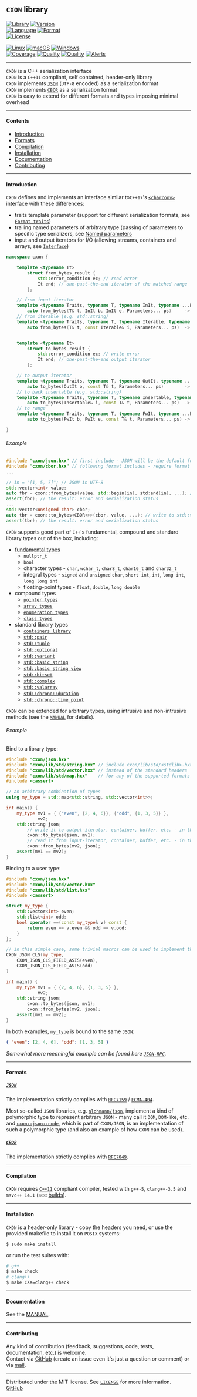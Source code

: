 ## `CXON` library

[![Library][img-lib]](https://github.com/oknenavin/cxon)
[![Version][img-ver]](https://github.com/oknenavin/cxon/releases)  
[![Language][img-lng]](https://isocpp.org/wiki/faq/cpp11)
[![Format][img-fmt]](http://json.org)  
[![License][img-lic]](LICENSE)

[![Linux][img-bld-lnx]](https://github.com/oknenavin/cxon/actions?query=workflow%3ALinux)
[![macOS][img-bld-mac]](https://github.com/oknenavin/cxon/actions?query=workflow%3AmacOS)
[![Windows][img-bld-win]](https://github.com/oknenavin/cxon/actions?query=workflow%3AWindows)  
[![Coverage][img-cov]](https://codecov.io/gh/oknenavin/cxon)
[![Quality][img-cod]](https://www.codacy.com/app/oknenavin/cxon?utm_source=github.com&amp;utm_medium=referral&amp;utm_content=oknenavin/cxon&amp;utm_campaign=Badge_Grade)
[![Quality][img-lgtm-qual]](https://lgtm.com/projects/g/oknenavin/cxon/context:cpp)
[![Alerts][img-lgtm-alrt]](https://lgtm.com/projects/g/oknenavin/cxon/alerts/)


--------------------------------------------------------------------------------

`CXON` is a C++ serialization interface  
`CXON` is a `C++11` compliant, self contained, header-only library  
`CXON` implements [`JSON`](http://json.org) (`UTF-8` encoded) as a serialization format  
`CXON` implements [`CBOR`](https://cbor.io) as a serialization format  
`CXON` is easy to extend for different formats and types imposing minimal overhead  


--------------------------------------------------------------------------------

#### Contents
  - [Introduction](#introduction)
  - [Formats](#formats)
  - [Compilation](#compilation)
  - [Installation](#installation)
  - [Documentation](#documentation)
  - [Contributing](#contributing)


--------------------------------------------------------------------------------

#### Introduction

`CXON` defines and implements an interface similar to`C++17`'s [`<charconv>`][std-charconv] 
interface with these differences:

  - traits template parameter (support for different serialization formats, 
    see [`Format traits`](src/cxon/README.md#format-traits))
  - trailing named parameters of arbitrary type (passing of parameters to specific 
    type serializers, see [Named parameters](src/cxon/README.md#named-parameters)
  - input and output iterators for I/O (allowing streams, containers and arrays, 
    see [`Interface`](src/cxon/README.md#interface))

```c++
namespace cxon {

    template <typename It>
        struct from_bytes_result {
            std::error_condition ec; // read error
            It end; // one-past-the-end iterator of the matched range
        };

    // from input iterator
    template <typename Traits, typename T, typename InIt, typename ...Parameters>
        auto from_bytes(T& t, InIt b, InIt e, Parameters... ps)     -> from_bytes_result<InIt>;
    // from iterable (e.g. std::string)
    template <typename Traits, typename T, typename Iterable, typename ...Parameters>
        auto from_bytes(T& t, const Iterable& i, Parameters... ps)  -> from_bytes_result<decltype(std::begin(i))>;


    template <typename It>
        struct to_bytes_result {
            std::error_condition ec; // write error
            It end; // one-past-the-end output iterator
        };

    // to output iterator
    template <typename Traits, typename T, typename OutIt, typename ...Parameters>
        auto to_bytes(OutIt o, const T& t, Parameters... ps)        -> to_bytes_result<OutIt>;
    // to back insertable (e.g. std::string)
    template <typename Traits, typename T, typename Insertable, typename ...Parameters>
        auto to_bytes(Insertable& i, const T& t, Parameters... ps)  -> to_bytes_result<decltype(std::begin(i))>;
    // to range
    template <typename Traits, typename T, typename FwIt, typename ...Parameters>
        auto to_bytes(FwIt b, FwIt e, const T& t, Parameters... ps) -> to_bytes_result<FwIt>;

}
```

###### Example

``` c++
#include "cxon/json.hxx" // first include - JSON will be the default format
#include "cxon/cbor.hxx" // following format includes - require format specification
...

// in = "[1, 5, 7]"; // JSON in UTF-8
std::vector<int> value;
auto fbr = cxon::from_bytes(value, std::begin(in), std:end(in), ...); // read from iterator (default format `JSON`)
assert(fbr); // the result: error and serialization status
...
std::vector<unsigned char> cbor;
auto tbr = cxon::to_bytes<CBOR<>>(cbor, value, ...); // write to std::vector<unsigned char> (format `CBOR`)
assert(tbr); // the result: error and serialization status
```

`CXON` supports good part of `C++`'s fundamental, compound and standard library types out of the box, including:

  - [fundamental types][cpp-fund-types]
      - `nullptr_t`
      - `bool`
      - character types - `char`, `wchar_t`, `char8_t`, `char16_t` and `char32_t`
      - integral types - `signed` and `unsigned` `char`, `short int`, `int`, `long int`, `long long int`
      - floating-point types - `float`, `double`, `long double`
  - compound types
      - [`pointer types`][cpp-ptr]
      - [`array types`][cpp-arr]
      - [`enumeration types`][cpp-enum]
      - [`class types`][cpp-class]
  - standard library types
      - [`containers library`][std-container]
      - [`std::pair`][std-pair]
      - [`std::tuple`][std-tuple]
      - [`std::optional`][std-opt]
      - [`std::variant`][std-var]
      - [`std::basic_string`][std-bstr]
      - [`std::basic_string_view`][std-strv]
      - [`std::bitset`][std-bitset]
      - [`std::complex`][std-complex]
      - [`std::valarray`][std-valarr]
      - [`std::chrono::duration`][std-duration]
      - [`std::chrono::time_point`][std-time-pt]

`CXON` can be extended for arbitrary types, using intrusive and non-intrusive methods
(see the [`MANUAL`](src/cxon/README.md#implementation-bridge) for details).

###### Example

Bind to a library type:

``` c++
#include "cxon/json.hxx"
#include "cxon/lib/std/string.hxx" // include cxon/lib/std/<stdlib>.hxx
#include "cxon/lib/std/vector.hxx" // instead of the standard headers
#include "cxon/lib/std/map.hxx"    // for any of the supported formats
#include <cassert>

// an arbitrary combination of types
using my_type = std::map<std::string, std::vector<int>>;

int main() {
    my_type mv1 = { {"even", {2, 4, 6}}, {"odd", {1, 3, 5}} },
            mv2;
    std::string json;
        // write it to output-iterator, container, buffer, etc. - in this case, std::string
        cxon::to_bytes(json, mv1);
        // read it from input-iterator, container, buffer, etc. - in this case, std::string
        cxon::from_bytes(mv2, json);
    assert(mv1 == mv2);
}
```

Binding to a user type:

``` c++
#include "cxon/json.hxx"
#include "cxon/lib/std/vector.hxx"
#include "cxon/lib/std/list.hxx"
#include <cassert>

struct my_type {
    std::vector<int> even;
    std::list<int> odd;
    bool operator ==(const my_type& v) const {
        return even == v.even && odd == v.odd;
    }
};

// in this simple case, some trivial macros can be used to implement the type for CXON
CXON_JSON_CLS(my_type,
    CXON_JSON_CLS_FIELD_ASIS(even),
    CXON_JSON_CLS_FIELD_ASIS(odd)
)

int main() {
    my_type mv1 = { {2, 4, 6}, {1, 3, 5} },
            mv2;
    std::string json;
        cxon::to_bytes(json, mv1);
        cxon::from_bytes(mv2, json);
    assert(mv1 == mv2);
}
```

In both examples, `my_type` is bound to the same `JSON`:

``` json
{ "even": [2, 4, 6], "odd": [1, 3, 5] }
```

*Somewhat more meaningful example can be found here [`JSON-RPC`](src/cxon/README.md#example-json-rpc).*


--------------------------------------------------------------------------------

#### Formats

##### [`JSON`](http://json.org)

The implementation strictly complies with [`RFC7159`][RFC7159] / [`ECMA-404`][ECMA-404].

Most so-called `JSON` libraries, e.g. [`nlohmann/json`](https://github.com/nlohmann/json),
implement a kind of polymorphic type to represent arbitrary `JSON` - many call it `DOM`, `DOM`-like, etc. and 
[`cxon::json::node`](src/cxon/lang/json/node/README.md), which is part of `CXON/JSON`, is an implementation 
of such a polymorphic type (and also an example of how `CXON` can be used).

##### [`CBOR`](https://cbor.io)

The implementation strictly complies with [`RFC7049`][RFC7049].


--------------------------------------------------------------------------------

#### Compilation

`CXON` requires [`C++11`][cpp-comp-support] compliant compiler, tested with `g++-5`, 
`clang++-3.5` and `msvc++ 14.1` (see [builds](https://travis-ci.com/oknenavin/cxon)).


--------------------------------------------------------------------------------

#### Installation

`CXON` is a header-only library - copy the headers you need, or use 
the provided makefile to install it on `POSIX` systems:

``` bash
$ sudo make install
```

or run the test suites with:

``` bash
# g++
$ make check
# clang++
$ make CXX=clang++ check
```


--------------------------------------------------------------------------------

#### Documentation

See the [MANUAL](doc/README.md).


--------------------------------------------------------------------------------

#### Contributing

Any kind of contribution (feedback, suggestions, code, tests, documentation, etc.) is welcome.  
Contact via [GitHub][GitHub] (create an issue even it's just a question or comment) or
via [mail](mailto:oknenavin@outlook.com).


-------------------------------------------------------------------------------

Distributed under the MIT license. See [`LICENSE`](LICENSE) for more information.  
[GitHub][GitHub]  


<!-- links -->
[img-lib]: https://img.shields.io/badge/lib-CXON-608060.svg?style=plastic
[img-ver]: https://img.shields.io/github/release/oknenavin/cxon.svg?style=plastic&color=608060
[img-lng]: https://img.shields.io/badge/language-C++11/17-608060.svg?style=plastic&logo=C%2B%2B
[img-fmt]: https://img.shields.io/badge/language-JSON-608060.svg?style=plastic&logo=JSON
[img-lic]: https://img.shields.io/badge/license-MIT-608060.svg?style=plastic
[img-bld-lnx]: https://github.com/oknenavin/cxon/workflows/Linux/badge.svg?branch=features%2Fcbor
[img-bld-mac]: https://github.com/oknenavin/cxon/workflows/macOS/badge.svg?branch=features%2Fcbor
[img-bld-win]: https://github.com/oknenavin/cxon/workflows/Windows/badge.svg?branch=features%2Fcbor
[img-cov]: https://codecov.io/gh/oknenavin/cxon/branch/master/graph/badge.svg
[img-cod]: https://api.codacy.com/project/badge/Grade/503ff2e908b745ba9dfeba2b50ec2201
[img-lgtm-qual]: https://img.shields.io/lgtm/grade/cpp/g/oknenavin/cxon.svg?logo=lgtm&logoWidth=18
[img-lgtm-alrt]: https://img.shields.io/lgtm/alerts/g/oknenavin/cxon.svg?logo=lgtm&logoWidth=18
[RFC7159]: https://www.ietf.org/rfc/rfc7159.txt
[ECMA-404]: http://www.ecma-international.org/publications/files/ECMA-ST/ECMA-404.pdf
[RFC7049]: https://tools.ietf.org/rfc/rfc7049.txt
[GitHub]: https://github.com/oknenavin/cxon
[std-charconv]: https://en.cppreference.com/mwiki/index.php?title=cpp/header/charconv&oldid=105120
[cpp-comp-support]: https://en.cppreference.com/mwiki/index.php?title=cpp/compiler_support&oldid=108771
[cpp-fund-types]: https://en.cppreference.com/mwiki/index.php?title=cpp/language/types&oldid=108124
[cpp-ptr]: https://en.cppreference.com/mwiki/index.php?title=cpp/language/pointer&oldid=109738
[cpp-arr]: https://en.cppreference.com/mwiki/index.php?title=cpp/language/array&oldid=111607
[cpp-enum]: https://en.cppreference.com/mwiki/index.php?title=cpp/language/enum&oldid=111809
[cpp-class]: https://en.cppreference.com/mwiki/index.php?title=cpp/language/class&oldid=101735
[std-complex]: https://en.cppreference.com/mwiki/index.php?title=cpp/numeric/complex&oldid=103532
[std-valarr]: https://en.cppreference.com/mwiki/index.php?title=cpp/numeric/valarray&oldid=109876
[std-bitset]: https://en.cppreference.com/mwiki/index.php?title=cpp/utility/bitset&oldid=103231
[std-duration]: https://en.cppreference.com/mwiki/index.php?title=cpp/chrono/duration&oldid=100475
[std-time-pt]: https://en.cppreference.com/mwiki/index.php?title=cpp/chrono/time_point&oldid=103361
[std-bstr]: https://en.cppreference.com/mwiki/index.php?title=cpp/header/string&oldid=111300
[std-strv]: https://en.cppreference.com/mwiki/index.php?title=cpp/header/string_view&oldid=107572
[std-tuple]: https://en.cppreference.com/mwiki/index.php?title=cpp/utility/tuple&oldid=108562
[std-pair]: https://en.cppreference.com/mwiki/index.php?title=cpp/utility/pair&oldid=92191
[std-container]: https://en.cppreference.com/mwiki/index.php?title=cpp/container&oldid=105942
[std-opt]: https://en.cppreference.com/mwiki/index.php?title=cpp/utility/optional&oldid=110327
[std-var]: https://en.cppreference.com/mwiki/index.php?title=cpp/utility/variant&oldid=109919
